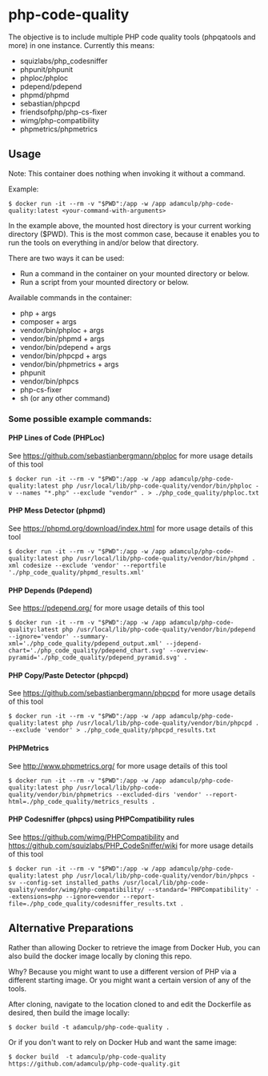 # php-code-quality
The objective is to include multiple PHP code quality tools (phpqatools and more) in one instance. Currently this means:

- squizlabs/php_codesniffer
- phpunit/phpunit
- phploc/phploc
- pdepend/pdepend
- phpmd/phpmd
- sebastian/phpcpd
- friendsofphp/php-cs-fixer
- wimg/php-compatibility
- phpmetrics/phpmetrics

## Usage

Note: This container does nothing when invoking it without a command.

Example:

```
$ docker run -it --rm -v "$PWD":/app -w /app adamculp/php-code-quality:latest <your-command-with-arguments>
```

In the example above, the mounted host directory is your current working directory ($PWD).
This is the most common case, because it enables you to run the tools on everything in
and/or below that directory.

There are two ways it can be used:

* Run a command in the container on your mounted directory or below.
* Run a script from your mounted directory or below.

Available commands in the container:

* php + args
* composer + args
* vendor/bin/phploc + args
* vendor/bin/phpmd + args
* vendor/bin/pdepend + args
* vendor/bin/phpcpd + args
* vendor/bin/phpmetrics + args
* phpunit
* vendor/bin/phpcs
* php-cs-fixer
* sh (or any other command)

### Some possible example commands:

#### PHP Lines of Code (PHPLoc)

See https://github.com/sebastianbergmann/phploc for more usage details of this tool 
```
$ docker run -it --rm -v "$PWD":/app -w /app adamculp/php-code-quality:latest php /usr/local/lib/php-code-quality/vendor/bin/phploc -v --names "*.php" --exclude "vendor" . > ./php_code_quality/phploc.txt
```

#### PHP Mess Detector (phpmd)

See https://phpmd.org/download/index.html for more usage details of this tool
```
$ docker run -it --rm -v "$PWD":/app -w /app adamculp/php-code-quality:latest php /usr/local/lib/php-code-quality/vendor/bin/phpmd . xml codesize --exclude 'vendor' --reportfile './php_code_quality/phpmd_results.xml'
```

#### PHP Depends (Pdepend)

See https://pdepend.org/ for more usage details of this tool
```
$ docker run -it --rm -v "$PWD":/app -w /app adamculp/php-code-quality:latest php /usr/local/lib/php-code-quality/vendor/bin/pdepend --ignore='vendor' --summary-xml='./php_code_quality/pdepend_output.xml' --jdepend-chart='./php_code_quality/pdepend_chart.svg' --overview-pyramid='./php_code_quality/pdepend_pyramid.svg' .
```

#### PHP Copy/Paste Detector (phpcpd)

See https://github.com/sebastianbergmann/phpcpd for more usage details of this tool
```
$ docker run -it --rm -v "$PWD":/app -w /app adamculp/php-code-quality:latest php /usr/local/lib/php-code-quality/vendor/bin/phpcpd . --exclude 'vendor' > ./php_code_quality/phpcpd_results.txt
```

#### PHPMetrics

See http://www.phpmetrics.org/ for more usage details of this tool
```
$ docker run -it --rm -v "$PWD":/app -w /app adamculp/php-code-quality:latest php /usr/local/lib/php-code-quality/vendor/bin/phpmetrics --excluded-dirs 'vendor' --report-html=./php_code_quality/metrics_results .
```

#### PHP Codesniffer (phpcs) using PHPCompatibility rules

See https://github.com/wimg/PHPCompatibility and https://github.com/squizlabs/PHP_CodeSniffer/wiki for more usage details of this tool
```
$ docker run -it --rm -v "$PWD":/app -w /app adamculp/php-code-quality:latest php /usr/local/lib/php-code-quality/vendor/bin/phpcs -sv --config-set installed_paths /usr/local/lib/php-code-quality/vendor/wimg/php-compatibility/ --standard='PHPCompatibility' --extensions=php --ignore=vendor --report-file=./php_code_quality/codesniffer_results.txt .
```
## Alternative Preparations

Rather than allowing Docker to retrieve the image from Docker Hub, you can also build the docker image locally by cloning this repo.

Why? Because you might want to use a different version of PHP via a different starting image. Or you might want a certain version of any of the tools.

After cloning, navigate to the location cloned to and edit the Dockerfile as desired, then build the image locally:

```
$ docker build -t adamculp/php-code-quality .
```

Or if you don't want to rely on Docker Hub and want the same image:

```
$ docker build  -t adamculp/php-code-quality https://github.com/adamculp/php-code-quality.git
```
